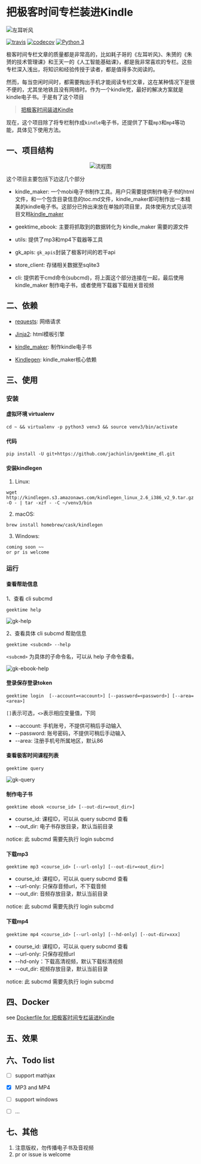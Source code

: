 # 把极客时间专栏装进Kindle

<img src="https://raw.githubusercontent.com/jachinlin/jachinlin.github.io/master/img/gk-mp4.gif" alt="左耳听风">

[![travis](https://travis-ci.org/jachinlin/geektime_dl.svg?branch=master)](https://travis-ci.org/jachinlin/geektime_dl)
[![codecov](https://codecov.io/gh/jachinlin/geektime_dl/branch/master/graph/badge.svg)](https://codecov.io/gh/jachinlin/geektime_dl)
[![Python 3](https://img.shields.io/badge/python-3-blue.svg)](https://www.python.org/downloads/release/python-356/)

极客时间专栏文章的质量都是非常高的，比如耗子哥的《左耳听风》、朱赟的《朱赟的技术管理课》和王天一的《人工智能基础课》，都是我非常喜欢的专栏。这些专栏深入浅出，将知识和经验传授于读者，都是值得多次阅读的。

然而，每当空闲时间时，都需要掏出手机才能阅读专栏文章，这在某种情况下是很不便的，尤其坐地铁且没有网络时。作为一个kindle党，最好的解决方案就是kindle电子书。于是有了这个项目

>[把极客时间装进Kindle](https://github.com/jachinlin/geektime_ebook_maker)

现在，这个项目除了将专栏制作成`kindle`电子书，还提供了下载`mp3`和`mp4`等功能，具体见下使用方法。


## 一、项目结构

<p align="center">
    <img src="https://github.com/jachinlin/jachinlin.github.io/blob/master/img/gk-chart.png?raw=true" alt="流程图">
</p>


这个项目主要包括下边这几个部分

- kindle_maker: 一个mobi电子书制作工具。用户只需要提供制作电子书的html文件，和一个包含目录信息的toc.md文件，kindle_maker即可制作出一本精美的kindle电子书。这部分已拎出来放在单独的项目里，具体使用方式见该项目文档[kindle_maker](https://github.com/jachinlin/kindle_maker)

- geektime_ebook: 主要将抓取到的数据转化为 kindle_maker 需要的源文件

- utils: 提供了mp3和mp4下载器等工具

- gk_apis: `gk_apis`封装了极客时间的若干api

- store_client: 存储相关数据至sqlite3

- cli: 提供若干cmd命令(subcmd)，将上面这个部分连接在一起，最后使用 kindle_maker 制作电子书，或者使用下载器下载相关音视频



## 二、依赖

- [requests](http://www.python-requests.org/en/master/): 网络请求

- [Jinja2](http://jinja.pocoo.org/): html模板引擎

- [kindle_maker](https://github.com/jachinlin/kindle_maker): 制作kindle电子书

- [Kindlegen](https://www.amazon.com/gp/feature.html?ie=UTF8&docId=1000765211): kindle_maker核心依赖



## 三、使用

### 安装

#### 虚拟环境 virtualenv
```
cd ~ && virtualenv -p python3 venv3 && source venv3/bin/activate
```

#### 代码

```
pip install -U git+https://github.com/jachinlin/geektime_dl.git
```

#### 安装kindlegen

1. Linux:

```
wget http://kindlegen.s3.amazonaws.com/kindlegen_linux_2.6_i386_v2_9.tar.gz -O - | tar -xzf - -C ~/venv3/bin
```

2. macOS:

```
brew install homebrew/cask/kindlegen
```

3. Windows:

```
coming soon ~~
or pr is welcome
```


### 运行

#### 查看帮助信息

1、查看 cli subcmd

```
geektime help
```

![gk-help](https://github.com/jachinlin/jachinlin.github.io/blob/master/img/gk-help.png?raw=true)


2、查看具体 cli subcmd 帮助信息

```
geektime <subcmd> --help
```

`<subcmd>` 为具体的子命令名，可以从 help 子命令查看。

![gk-ebook-help](https://github.com/jachinlin/jachinlin.github.io/blob/master/img/gk-ebook-help.png?raw=true)


#### 登录保存登录token

```
geektime login  [--account=<account>] [--password=<password>] [--area=<area>]
```

`[]`表示可选，`<>`表示相应变量值，下同

- --account: 手机账号，不提供可稍后手动输入
- --password: 账号密码，不提供可稍后手动输入
- --area: 注册手机号所属地区，默认86


#### 查看极客时间课程列表

```
geektime query
```

![gk-query](https://github.com/jachinlin/jachinlin.github.io/blob/master/img/gk-query.png?raw=true)


#### 制作电子书

```
geektime ebook <course_id> [--out-dir=<out_dir>]
```

- course_id: 课程ID，可以从 query subcmd 查看
- --out_dir: 电子书存放目录，默认当前目录

notice: 此 subcmd 需要先执行 login subcmd

#### 下载mp3

```
geektime mp3 <course_id> [--url-only] [--out-dir=<out_dir>]
```
- course_id: 课程ID，可以从 query subcmd 查看
- --url-only: 只保存音频url，不下载音频
- --out_dir: 音频存放目录，默认当前目录


notice: 此 subcmd 需要先执行 login subcmd

#### 下载mp4

```
geektime mp4 <course_id> [--url-only] [--hd-only] [--out-dir=xxx]
```

- course_id: 课程ID，可以从 query subcmd 查看
- --url-only: 只保存视频url
- --hd-only：下载高清视频，默认下载标清视频
- --out_dir: 视频存放目录，默认当前目录

notice: 此 subcmd 需要先执行 login subcmd


## 四、Docker

see [Dockerfile for 把极客时间专栏装进Kindle](https://hub.docker.com/r/jostyee/docker_geektime_ebook_maker/)


## 五、效果




## 六、Todo list

- [ ] support mathjax
- [X] MP3 and MP4
- [ ] support windows
- [ ] ...


## 七、其他

1. 注意版权，勿传播电子书及音视频
2. pr or issue is welcome


